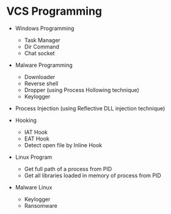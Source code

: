 # VCS Programming

- Windows Programming
    -  Task Manager
    -  Dir Command
    -  Chat socket

- Malware Programming
    - Downloader
    - Reverse shell
    - Dropper (using Process Hollowing technique)
    - Keylogger

- Process Injection (using Reflective DLL injection technique)

- Hooking
    - IAT Hook
    - EAT Hook
    - Detect open file by Inline Hook

- Linux Program
   - Get full path of a process from PID
   - Get all libraries loaded in memory of process from PID

- Malware Linux
   - Keylogger
   - Ransomware

